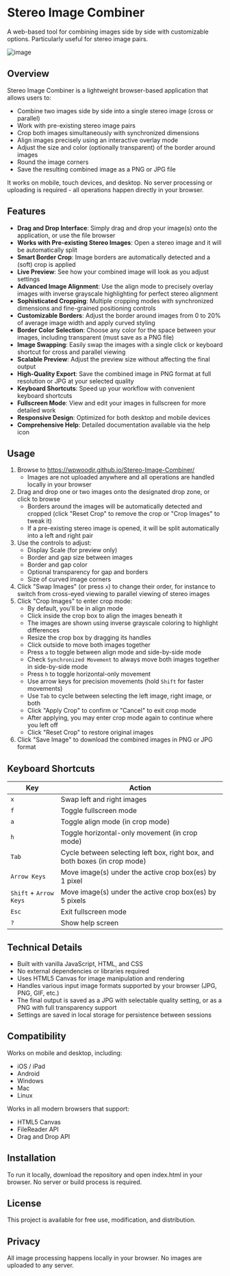 # Stereo Image Combiner

A web-based tool for combining images side by side with customizable options. Particularly useful for stereo image pairs.

![image](https://github.com/user-attachments/assets/16ed694b-2dbc-4411-b4a4-37cbbf535d05)

## Overview

Stereo Image Combiner is a lightweight browser-based application that allows users to:
- Combine two images side by side into a single stereo image (cross or parallel)
- Work with pre-existing stereo image pairs
- Crop both images simultaneously with synchronized dimensions
- Align images precisely using an interactive overlay mode
- Adjust the size and color (optionally transparent) of the border around images
- Round the image corners
- Save the resulting combined image as a PNG or JPG file

It works on mobile, touch devices, and desktop.
No server processing or uploading is required - all operations happen directly in your browser.

## Features

- **Drag and Drop Interface**: Simply drag and drop your image(s) onto the application, or use the file browser
- **Works with Pre-existing Stereo Images**: Open a stereo image and it will be automatically split
- **Smart Border Crop**: Image borders are automatically detected and a (soft) crop is applied
- **Live Preview**: See how your combined image will look as you adjust settings
- **Advanced Image Alignment**: Use the align mode to precisely overlay images with inverse grayscale highlighting for perfect stereo alignment
- **Sophisticated Cropping**: Multiple cropping modes with synchronized dimensions and fine-grained positioning controls
- **Customizable Borders**: Adjust the border around images from 0 to 20% of average image width and apply curved styling
- **Border Color Selection**: Choose any color for the space between your images, including transparent (must save as a PNG file)
- **Image Swapping**: Easily swap the images with a single click or keyboard shortcut for cross and parallel viewing
- **Scalable Preview**: Adjust the preview size without affecting the final output
- **High-Quality Export**: Save the combined image in PNG format at full resolution or JPG at your selected quality
- **Keyboard Shortcuts**: Speed up your workflow with convenient keyboard shortcuts
- **Fullscreen Mode**: View and edit your images in fullscreen for more detailed work
- **Responsive Design**: Optimized for both desktop and mobile devices
- **Comprehensive Help**: Detailed documentation available via the help icon

## Usage

1. Browse to https://wpwoodjr.github.io/Stereo-Image-Combiner/
   - Images are not uploaded anywhere and all operations are handled locally in your browser
2. Drag and drop one or two images onto the designated drop zone, or click to browse
   - Borders around the images will be automatically detected and cropped (click "Reset Crop" to remove the crop or "Crop Images" to tweak it)
   - If a pre-existing stereo image is opened, it will be split automatically into a left and right pair
3. Use the controls to adjust:
   - Display Scale (for preview only)
   - Border and gap size between images
   - Border and gap color
   - Optional transparency for gap and borders
   - Size of curved image corners
4. Click "Swap Images" (or press `x`) to change their order, for instance to switch from cross-eyed viewing to parallel viewing of stereo images
5. Click "Crop Images" to enter crop mode:
   - By default, you'll be in align mode
   - Click inside the crop box to align the images beneath it
   - The images are shown using inverse grayscale coloring to highlight differences
   - Resize the crop box by dragging its handles
   - Click outside to move both images together
   - Press `a` to toggle between align mode and side-by-side mode
   - Check `Synchronized Movement` to always move both images together in side-by-side mode
   - Press `h` to toggle horizontal-only movement
   - Use arrow keys for precision movements (hold `Shift` for faster movements)
   - Use `Tab` to cycle between selecting the left image, right image, or both
   - Click "Apply Crop" to confirm or "Cancel" to exit crop mode
   - After applying, you may enter crop mode again to continue where you left off
   - Click "Reset Crop" to restore original images
6. Click "Save Image" to download the combined images in PNG or JPG format

## Keyboard Shortcuts

| Key | Action |
|-----|--------|
| `x` | Swap left and right images |
| `f` | Toggle fullscreen mode |
| `a` | Toggle align mode (in crop mode) |
| `h` | Toggle horizontal-only movement (in crop mode) |
| `Tab` | Cycle between selecting left box, right box, and both boxes (in crop mode) |
| `Arrow Keys` | Move image(s) under the active crop box(es) by 1 pixel |
| `Shift` + `Arrow Keys` | Move image(s) under the active crop box(es) by 5 pixels |
| `Esc` | Exit fullscreen mode |
| `?` | Show help screen |

## Technical Details

- Built with vanilla JavaScript, HTML, and CSS
- No external dependencies or libraries required
- Uses HTML5 Canvas for image manipulation and rendering
- Handles various input image formats supported by your browser (JPG, PNG, GIF, etc.)
- The final output is saved as a JPG with selectable quality setting, or as a PNG with full transparency support
- Settings are saved in local storage for persistence between sessions

## Compatibility

Works on mobile and desktop, including:
- iOS / iPad
- Android
- Windows
- Mac
- Linux

Works in all modern browsers that support:
- HTML5 Canvas
- FileReader API
- Drag and Drop API

## Installation

To run it locally, download the repository and open index.html in your browser. No server or build process is required.

## License

This project is available for free use, modification, and distribution.

## Privacy

All image processing happens locally in your browser. No images are uploaded to any server.

